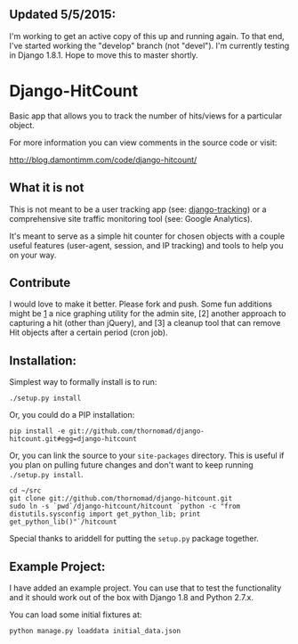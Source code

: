 ## Updated 5/5/2015:

I'm working to get an active copy of this up and running
again.  To that end, I've started working the "develop" branch (not "devel").
I'm currently testing in Django 1.8.1.  Hope to move this to master shortly.


Django-HitCount
===============

Basic app that allows you to track the number of hits/views for a particular
object.

For more information you can view comments in the source code or visit:

<http://blog.damontimm.com/code/django-hitcount/>

What it is not
--------------

This is not meant to be a user tracking app (see: [django-tracking][1]) or a
comprehensive site traffic monitoring tool (see: Google Analytics).

It's meant to serve as a simple hit counter for chosen objects with a couple
useful features (user-agent, session, and IP tracking) and tools to help you
on your way.

Contribute
----------

I would love to make it better.  Please fork and push.  Some fun additions
might be [1] a nice graphing utility for the admin site, [2] another approach
to capturing a hit (other than jQuery), and [3] a cleanup tool that can remove
Hit objects after a certain period (cron job).

Installation:
-------------

Simplest way to formally install is to run:

    ./setup.py install

Or, you could do a PIP installation:

    pip install -e git://github.com/thornomad/django-hitcount.git#egg=django-hitcount

Or, you can link the source to your `site-packages` directory.  This is useful
if you plan on pulling future changes and don't want to keep running
`./setup.py install`.

    cd ~/src
    git clone git://github.com/thornomad/django-hitcount.git
    sudo ln -s `pwd`/django-hitcount/hitcount `python -c "from distutils.sysconfig import get_python_lib; print get_python_lib()"`/hitcount

Special thanks to ariddell for putting the `setup.py` package together.

Example Project:
----------------

I have added an example project.  You can use that to test the functionality and
it should work out of the box with Django 1.8 and Python 2.7.x.

You can load some initial fixtures at:

    python manage.py loaddata initial_data.json

[1]:http://code.google.com/p/django-tracking/


